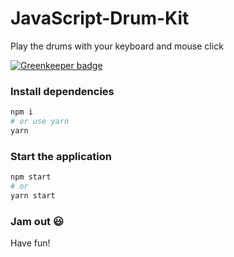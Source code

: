 # JavaScript-Drum-Kit
Play the drums with your keyboard and mouse click

[![Greenkeeper badge](https://badges.greenkeeper.io/sethbergman/JavaScript-Drum-Kit.svg)](https://greenkeeper.io/)

### Install dependencies

```bash
npm i
# or use yarn
yarn
```

### Start the application

```bash
npm start
# or
yarn start
```

### Jam out :smiley:

Have fun!
